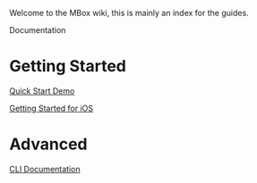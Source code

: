 Welcome to the MBox wiki, this is mainly an index for the guides.

Documentation

# Getting Started

[Quick Start Demo]([quick_start_demo_ios.md](https://github.com/MBoxPlus/mbox/blob/main/doc/quick_start_demo_ios.md))

[Getting Started for iOS](https://github.com/MBoxPlus/mbox/blob/main/doc/getting_started_ios.md)

# Advanced

[CLI Documentation](./CLI-documentation.md)


